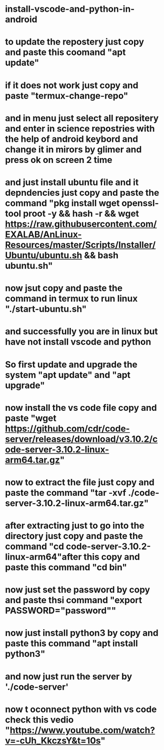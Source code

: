 # install-vscode-and-python-in-android
# to update the repostery just copy and paste this coomand "apt update"
# if it does not work just copy and paste "termux-change-repo"
# and in menu just select all repositery and enter in science repostries with the help of android keybord and change it in mirors by glimer and press ok on screen 2 time
# and just install ubuntu file and it depndencies just copy and paste the command "pkg install wget openssl-tool proot -y && hash -r && wget https://raw.githubusercontent.com/EXALAB/AnLinux-Resources/master/Scripts/Installer/Ubuntu/ubuntu.sh && bash ubuntu.sh"
# now jsut copy and paste the command in termux to run linux "./start-ubuntu.sh"
# and successfully you are in linux but  have not install vscode and python
# So first update and upgrade the system "apt update" and "apt upgrade"
# now install the vs code file copy and paste "wget https://github.com/cdr/code-server/releases/download/v3.10.2/code-server-3.10.2-linux-arm64.tar.gz"
# now to extract the file just copy and paste the command "tar -xvf ./code-server-3.10.2-linux-arm64.tar.gz"
# after extracting just to  go into the  directory just copy and paste the command "cd code-server-3.10.2-linux-arm64"after this copy and paste this command "cd bin"
# now just set the password by copy and paste thsi command "export PASSWORD="password""
# now just install python3 by copy and paste this command "apt install python3"
# and now just run the server by './code-server'
# now t oconnect python with vs code check this vedio "https://www.youtube.com/watch?v=-cUh_KkczsY&t=10s"

